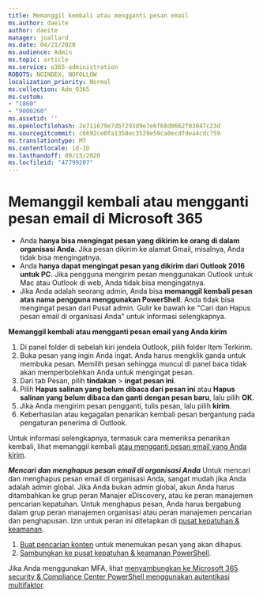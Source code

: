 ```yaml
---
title: Memanggil kembali atau mengganti pesan email
ms.author: daeite
author: daeite
manager: joallard
ms.date: 04/21/2020
ms.audience: Admin
ms.topic: article
ms.service: o365-administration
ROBOTS: NOINDEX, NOFOLLOW
localization_priority: Normal
ms.collection: Adm_O365
ms.custom:
- "1860"
- "9000260"
ms.assetid: ''
ms.openlocfilehash: 2e711679e7db7293d9e7e6f68d0662f03047c23d
ms.sourcegitcommit: c6692ce0fa1358ec3529e59ca0ecdfdea4cdc759
ms.translationtype: MT
ms.contentlocale: id-ID
ms.lasthandoff: 09/15/2020
ms.locfileid: "47799207"
---
```

# <a name="recall-or-replace-an-email-message-in-microsoft-365"></a>Memanggil kembali atau mengganti pesan email di Microsoft 365

- Anda **hanya bisa mengingat pesan yang dikirim ke orang di dalam organisasi Anda**. Jika pesan dikirim ke alamat Gmail, misalnya, Anda tidak bisa mengingatnya.
- Anda **hanya dapat mengingat pesan yang dikirim dari Outlook 2016 untuk PC**. Jika pengguna mengirim pesan menggunakan Outlook untuk Mac atau Outlook di web, Anda tidak bisa mengingatnya.
- Jika Anda adalah seorang admin, Anda bisa **memanggil kembali pesan atas nama pengguna menggunakan PowerShell**. Anda tidak bisa mengingat pesan dari Pusat admin. Gulir ke bawah ke "Cari dan Hapus pesan email di organisasi Anda" untuk informasi selengkapnya.

**Memanggil kembali atau mengganti pesan email yang Anda kirim**

1. Di panel folder di sebelah kiri jendela Outlook, pilih folder Item Terkirim.
2. Buka pesan yang ingin Anda ingat. Anda harus mengklik ganda untuk membuka pesan. Memilih pesan sehingga muncul di panel baca tidak akan memperbolehkan Anda untuk mengingat pesan.
3. Dari tab Pesan, pilih **tindakan**  >  **ingat pesan ini**.
4. Pilih **Hapus salinan yang belum dibaca dari pesan ini** atau **Hapus salinan yang belum dibaca dan ganti dengan pesan baru**, lalu pilih **OK**.
5. Jika Anda mengirim pesan pengganti, tulis pesan, lalu pilih **kirim**.
6. Keberhasilan atau kegagalan penarikan kembali pesan bergantung pada pengaturan penerima di Outlook.

Untuk informasi selengkapnya, termasuk cara memeriksa penarikan kembali, lihat memanggil kembali [atau mengganti pesan email yang Anda kirim](https://support.office.com/article/35027f88-d655-4554-b4f8-6c0729a723a0).

***Mencari dan menghapus pesan email di organisasi Anda*** Untuk mencari dan menghapus pesan email di organisasi Anda, sangat mudah jika Anda adalah admin global. Jika Anda bukan admin global, akun Anda harus ditambahkan ke grup peran Manajer eDiscovery, atau ke peran manajemen pencarian kepatuhan. Untuk menghapus pesan, Anda harus bergabung dalam grup peran manajemen organisasi atau peran manajemen pencarian dan penghapusan. Izin untuk peran ini ditetapkan di [pusat kepatuhan & keamanan](https://protection.office.com/).

1. [Buat pencarian konten](https://docs.microsoft.com/microsoft-365/compliance/content-search) untuk menemukan pesan yang akan dihapus.
2. [Sambungkan ke pusat kepatuhan & keamanan PowerShell](https://docs.microsoft.com/powershell/exchange/office-365-scc/connect-to-scc-powershell/connect-to-scc-powershell?view=exchange-ps). 

Jika Anda menggunakan MFA, lihat [menyambungkan ke Microsoft 365 security & Compliance Center PowerShell menggunakan autentikasi multifaktor](https://docs.microsoft.com/powershell/exchange/office-365-scc/connect-to-scc-powershell/mfa-connect-to-scc-powershell?view=exchange-ps). 
